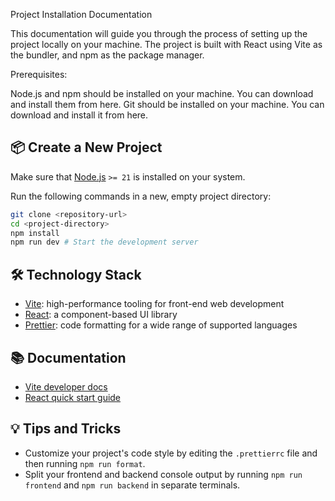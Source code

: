 Project Installation Documentation

This documentation will guide you through the process of setting up the project locally on your machine. The project is built with React using Vite as the bundler, and npm as the package manager.

Prerequisites:

Node.js and npm should be installed on your machine. You can download and install them from here.
Git should be installed on your machine. You can download and install it from here.

## 📦 Create a New Project

Make sure that [Node.js](https://nodejs.org/en/) `>= 21` is installed on your system.

Run the following commands in a new, empty project directory:

```sh
git clone <repository-url>
cd <project-directory>
npm install
npm run dev # Start the development server
```

## 🛠️ Technology Stack

- [Vite](https://vitejs.dev/): high-performance tooling for front-end web development
- [React](https://reactjs.org/): a component-based UI library
- [Prettier](https://prettier.io/): code formatting for a wide range of supported languages

## 📚 Documentation

- [Vite developer docs](https://vitejs.dev/guide/)
- [React quick start guide](https://react.dev/learn)

## 💡 Tips and Tricks

- Customize your project's code style by editing the `.prettierrc` file and then running `npm run format`.
- Split your frontend and backend console output by running `npm run frontend` and `npm run backend` in separate terminals.
